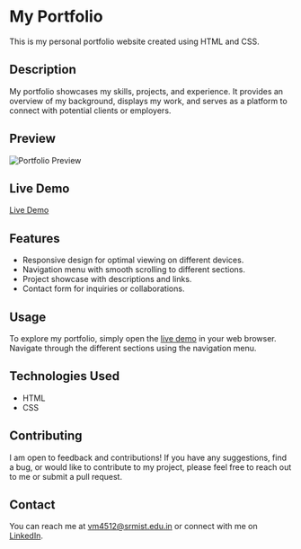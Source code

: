# My Portfolio

This is my personal portfolio website created using HTML and CSS.

## Description

My portfolio showcases my skills, projects, and experience. It provides an overview of my background, displays my work, and serves as a platform to connect with potential clients or employers.

## Preview

![Portfolio Preview](preview.png)

## Live Demo

[Live Demo](https://wiiwake3101.github.io/HTML-CSS/)

## Features

- Responsive design for optimal viewing on different devices.
- Navigation menu with smooth scrolling to different sections.
- Project showcase with descriptions and links.
- Contact form for inquiries or collaborations.

## Usage

To explore my portfolio, simply open the [live demo](https://wiiwake3101.github.io/HTML-CSS/) in your web browser. Navigate through the different sections using the navigation menu.

## Technologies Used

- HTML
- CSS

## Contributing

I am open to feedback and contributions! If you have any suggestions, find a bug, or would like to contribute to my project, please feel free to reach out to me or submit a pull request.

## Contact

You can reach me at vm4512@srmist.edu.in or connect with me on [LinkedIn](https://www.linkedin.com/in/vm4512/).
